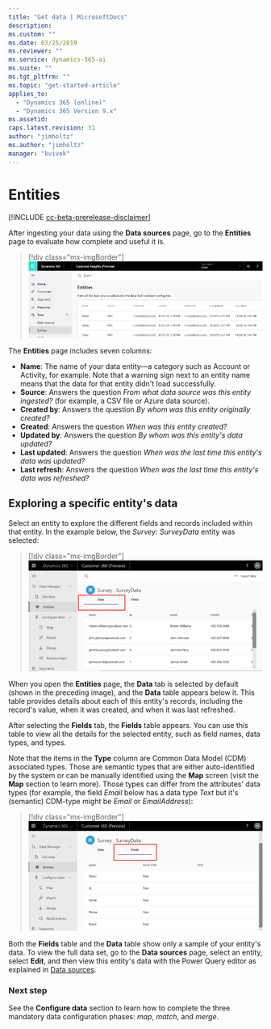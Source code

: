 ```yaml
---
title: "Get data | MicrosoftDocs"
description: 
ms.custom: ""
ms.date: 03/25/2019
ms.reviewer: ""
ms.service: dynamics-365-ai
ms.suite: ""
ms.tgt_pltfrm: ""
ms.topic: "get-started-article"
applies_to: 
  - "Dynamics 365 (online)"
  - "Dynamics 365 Version 9.x"
ms.assetid: 
caps.latest.revision: 31
author: "jimholtz"
ms.author: "jimholtz"
manager: "kvivek"
---
```

# Entities

[!INCLUDE [cc-beta-prerelease-disclaimer](../includes/cc-beta-prerelease-disclaimer.md)]

After ingesting your data using the **Data sources** page, go to the **Entities** page to evaluate how complete and useful it is. 

> [!div class="mx-imgBorder"] 
> ![](media/scorecard-entities-import-data.png "Entities import data")

The **Entities** page includes seven columns: 
- **Name**: The name of your data entity—a category such as Account or Activity, for example. Note that a warning sign next to an entity name means that the data for that entity didn't load successfully. 
- **Source**: Answers the question *From what data source was this entity ingested?* (for example, a CSV file or Azure data source).
- **Created by**: Answers the question *By whom was this entity originally created?*
- **Created**: Answers the question *When was this entity created?*
- **Updated by**: Answers the question *By whom was this entity's data updated?*
- **Last updated**: Answers the question *When was the last time this entity's data was updated?*
- **Last refresh**: Answers the question *When was the last time this entity's data was refreshed?*

## Exploring a specific entity's data


Select an entity to explore the different fields and records included within that entity. In the example below, the *Survey: SurveyData* entity was selected:

> [!div class="mx-imgBorder"] 
> ![](media/data-manager-entities-data.png "Data manager entities")

When you open the **Entities** page, the **Data** tab is selected by default (shown in the preceding image), and the **Data** table appears below it. This table provides details about each of this entity's records, including the record's value, when it was created, and when it was last refreshed.

After selecting the **Fields** tab, the **Fields** table appears. You can use this table to view all the details for the selected entity, such as field names, data types, and types. 

Note that the items in the **Type** column are Common Data Model (CDM) associated types. Those are semantic types that are either auto-identified by the system or can be manually identified using the **Map** screen (visit the **Map** section to learn more). Those types can differ from the attributes' data types (for example, the field *Email* below has a data type *Text* but it's (semantic) CDM-type might be *Email* or *EmailAddress*):

> [!div class="mx-imgBorder"] 
> ![](media/data-manager-entities-fields.png "Data manager fields")

Both the **Fields** table and the **Data** table show only a sample of your entity's data. To view the full data set, go to the **Data sources** page, select an entity, select **Edit**, and then view this entity's data with the Power Query editor as explained in [Data sources](pm-data-sources.md).

### Next step
<!--note from editor: add links to topics   -->
See the **Configure data** section to learn how to complete the three mandatory data configuration phases: *map*, *match*, and *merge*.
